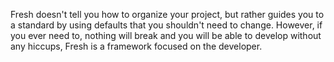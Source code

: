 Fresh doesn't tell you how to organize your project, but rather guides you to a standard by using defaults that you shouldn't need to change. However, if you ever need to, nothing will break and you will be able to develop without any hiccups, Fresh is a framework focused on the developer.
